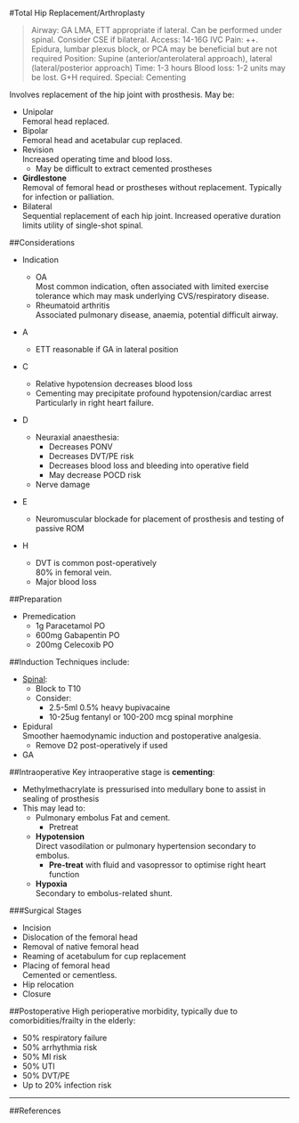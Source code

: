 #Total Hip Replacement/Arthroplasty

>Airway: GA LMA, ETT appropriate if lateral. Can be performed under spinal. Consider CSE if bilateral.
>Access: 14-16G IVC
>Pain: ++. Epidura, lumbar plexus block, or PCA may be beneficial but are not required
>Position: Supine (anterior/anterolateral approach), lateral (lateral/posterior approach)
>Time: 1-3 hours
>Blood loss: 1-2 units may be lost. G+H required.
>Special: Cementing

Involves replacement of the hip joint with prosthesis. May be:
* Unipolar  
Femoral head replaced.
* Bipolar  
Femoral head and acetabular cup replaced.
* Revision  
Increased operating time and blood loss.
	* May be difficult to extract cemented prostheses
* **Girdlestone**  
Removal of femoral head or prostheses without replacement. Typically for infection or palliation.
* Bilateral  
Sequential replacement of each hip joint. Increased operative duration limits utility of single-shot spinal.


##Considerations
* Indication  
	* OA  
	Most common indication, often associated with limited exercise tolerance which may mask underlying CVS/respiratory disease.
	* Rheumatoid arthritis  
	Associated pulmonary disease, anaemia, potential difficult airway.


* A
	* ETT reasonable if GA in lateral position
* C
	* Relative hypotension decreases blood loss
	* Cementing may precipitate profound hypotension/cardiac arrest  
	Particularly in right heart failure.
* D
	* Neuraxial anaesthesia:
		* Decreases PONV
		* Decreases DVT/PE risk
		* Decreases blood loss and bleeding into operative field
		* May decrease POCD risk
	* Nerve damage
* E
	* Neuromuscular blockade for placement of prosthesis and testing of passive ROM
* H
	* DVT is common post-operatively  
	80% in femoral vein.
	* Major blood loss


##Preparation
* Premedication
	* 1g Paracetamol PO
	* 600mg Gabapentin PO
	* 200mg Celecoxib PO

##Induction
Techniques include:
* [Spinal](/anaesthesia/regional/spinal.md):
	* Block to T10
	* Consider:
		* 2.5-5ml 0.5% heavy bupivacaine
		* 10-25ug fentanyl or 100-200 mcg spinal morphine
* Epidural  
Smoother haemodynamic induction and postoperative analgesia.
	* Remove D2 post-operatively if used
* GA

##Intraoperative
Key intraoperative stage is **cementing**:
* Methylmethacrylate is pressurised into medullary bone to assist in sealing of prosthesis
* This may lead to:
	* Pulmonary embolus
	Fat and cement.
		* Pretreat
	* **Hypotension**  
	Direct vasodilation or pulmonary hypertension secondary to embolus.
		* **Pre-treat** with fluid and vasopressor to optimise right heart function
	* **Hypoxia**  
	Secondary to embolus-related shunt.


###Surgical Stages
* Incision
* Dislocation of the femoral head
* Removal of native femoral head
* Reaming of acetabulum for cup replacement
* Placing of femoral head  
Cemented or cementless.
* Hip relocation
* Closure

##Postoperative
High perioperative morbidity, typically due to comorbidities/frailty in the elderly:
* 50% respiratory failure
* 50% arrhythmia risk
* 50% MI risk
* 50% UTI
* 50% DVT/PE
* Up to 20% infection risk

---
##References